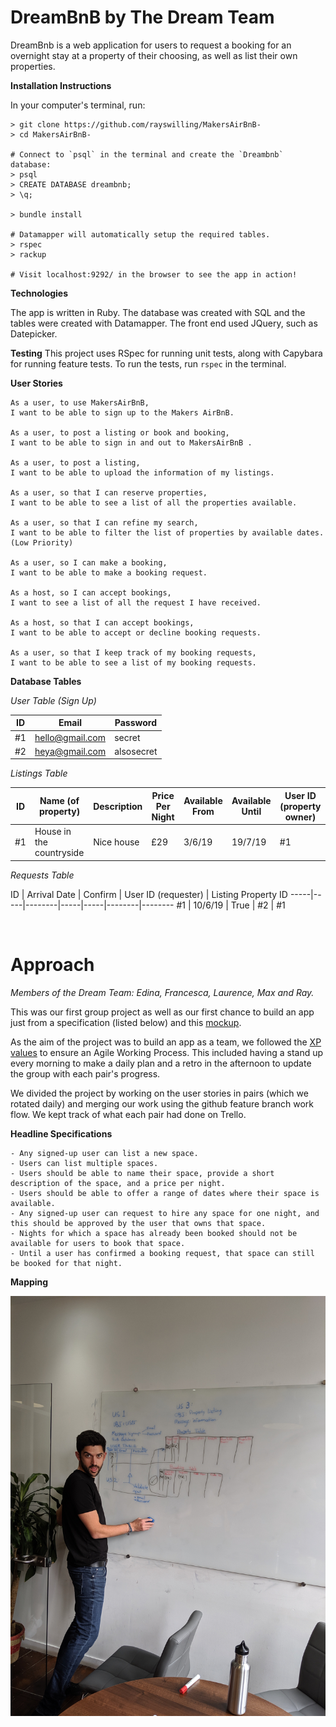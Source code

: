 # DreamBnB by The Dream Team

DreamBnb is a web application for users to request a booking for an overnight stay at a property of their choosing, as well as list their own properties. 

**Installation Instructions**

In your computer's terminal, run:
```
> git clone https://github.com/rayswilling/MakersAirBnB-
> cd MakersAirBnB-

# Connect to `psql` in the terminal and create the `Dreambnb` database:
> psql
> CREATE DATABASE dreambnb;
> \q;

> bundle install

# Datamapper will automatically setup the required tables.
> rspec
> rackup 

# Visit localhost:9292/ in the browser to see the app in action!
```

**Technologies**

The app is written in Ruby. The database was created with SQL and the tables were created with Datamapper. The front end used JQuery, such as Datepicker.

**Testing** 
This project uses RSpec for running unit tests, along with Capybara for running feature tests.
To run the tests, run `rspec` in the terminal.

**User Stories**

```
As a user, to use MakersAirBnB,
I want to be able to sign up to the Makers AirBnB.

As a user, to post a listing or book and booking,
I want to be able to sign in and out to MakersAirBnB .

As a user, to post a listing,
I want to be able to upload the information of my listings.

As a user, so that I can reserve properties,
I want to be able to see a list of all the properties available.

As a user, so that I can refine my search,
I want to be able to filter the list of properties by available dates.
(Low Priority)

As a user, so I can make a booking,
I want to be able to make a booking request.

As a host, so I can accept bookings,
I want to see a list of all the request I have received.

As a host, so that I can accept bookings,
I want to be able to accept or decline booking requests.

As a user, so that I keep track of my booking requests,
I want to be able to see a list of my booking requests.
```

**Database Tables**


*User Table (Sign Up)*

 ID | Email | Password
 -----|-----|--------
 #1 | hello@gmail.com | secret
 #2 | heya@gmail.com | alsosecret


*Listings Table*

  ID | Name (of property) | Description | Price Per Night | Available From | Available Until | User ID (property owner)
 -----|-----|--------|-----|-----|--------|--------
 #1 | House in the countryside | Nice house | £29 | 3/6/19 | 19/7/19 | #1

*Requests Table*


ID | Arrival Date | Confirm | User ID (requester) | Listing Property ID
-----|-----|--------|-----|-----|--------|--------
#1 | 10/6/19 | True | #2 | #1

<br>

# Approach

*Members of the Dream Team: Edina, Francesca, Laurence, Max and Ray.*

This was our first group project as well as our first chance to build an app just from a specification (listed below) and this [mockup](https://github.com/makersacademy/course/blob/master/makersbnb/makers_bnb_images/MakersBnB_mockups.pdf).

As the aim of the project was to build an app as a team, we followed the [XP values](https://github.com/makersacademy/course/tree/master/makersbnb#xp-values) to ensure an Agile Working Process. This included having a stand up every morning to make a daily plan and a retro in the afternoon to update the group with each pair's progress.

We divided the project by working on the user stories in pairs (which we rotated daily) and merging our work using the github feature branch work flow. We kept track of what each pair had done on Trello.

**Headline Specifications**
```
- Any signed-up user can list a new space.
- Users can list multiple spaces.
- Users should be able to name their space, provide a short description of the space, and a price per night.
- Users should be able to offer a range of dates where their space is available.
- Any signed-up user can request to hire any space for one night, and this should be approved by the user that owns that space.
- Nights for which a space has already been booked should not be available for users to book that space.
- Until a user has confirmed a booking request, that space can still be booked for that night.
```

**Mapping**


![amazingspecnesting](./image.png)
